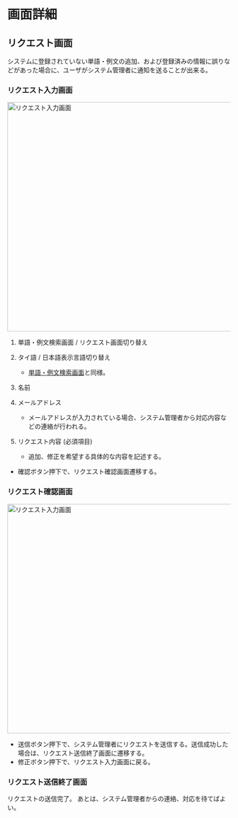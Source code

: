 # 画面詳細
## リクエスト画面
システムに登録されていない単語・例文の追加、および登録済みの情報に誤りなどがあった場合に、ユーザがシステム管理者に通知を送ることが出来る。

### リクエスト入力画面
<img src ="https://docs.google.com/drawings/d/e/2PACX-1vTAxt-apr9CZhcl-JASt7QPQ5hSVFdIDNJL2FcVIyOnhquF8d4Rg5GI-kvsTs52SDCLtqve9LebnmR9/pub?w=770&h=346" alt="リクエスト入力画面" width="518">

1. 単語・例文検索画面 / リクエスト画面切り替え
2. タイ語 / 日本語表示言語切り替え
   - [単語・例文検索画面](./howtouse_search.md)と同様。

3. 名前
4. メールアドレス
   - メールアドレスが入力されている場合、システム管理者から対応内容などの連絡が行われる。
5. リクエスト内容 (必須項目)
   - 追加、修正を希望する具体的な内容を記述する。

- 確認ボタン押下で、リクエスト確認画面遷移する。

### リクエスト確認画面
<img src ="https://docs.google.com/drawings/d/e/2PACX-1vR3pEBioPS7nn2l5GwHP3UW1IzlIxOV87IwCLaIRkM-NJiMovYQMBgAP2ML05SKcjmEL7zY0bfwDVK9/pub?w=770&h=346" alt="リクエスト入力画面" width="518">

- 送信ボタン押下で、システム管理者にリクエストを送信する。送信成功した場合は、リクエスト送信終了画面に遷移する。
- 修正ボタン押下で、リクエスト入力画面に戻る。

### リクエスト送信終了画面
リクエストの送信完了。
あとは、システム管理者からの連絡、対応を待てばよい。
